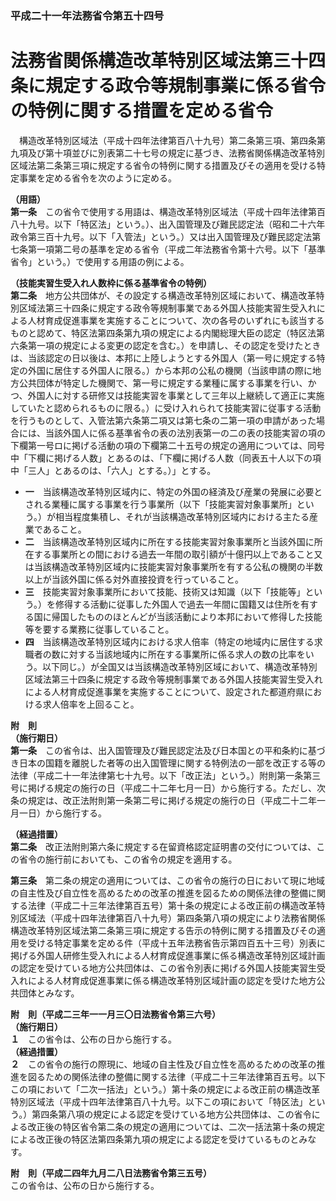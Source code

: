 ### 平成二十一年法務省令第五十四号  
# 法務省関係構造改革特別区域法第三十四条に規定する政令等規制事業に係る省令の特例に関する措置を定める省令  
　構造改革特別区域法（平成十四年法律第百八十九号）第二条第三項、第四条第九項及び第十項並びに別表第二十七号の規定に基づき、法務省関係構造改革特別区域法第二条第三項に規定する省令の特例に関する措置及びその適用を受ける特定事業を定める省令を次のように定める。  
  
**（用語）**  
**第一条**　この省令で使用する用語は、構造改革特別区域法（平成十四年法律第百八十九号。以下「特区法」という。）、出入国管理及び難民認定法（昭和二十六年政令第三百十九号。以下「入管法」という。）又は出入国管理及び難民認定法第七条第一項第二号の基準を定める省令（平成二年法務省令第十六号。以下「基準省令」という。）で使用する用語の例による。  
  
**（技能実習生受入れ人数枠に係る基準省令の特例）**  
**第二条**　地方公共団体が、その設定する構造改革特別区域において、構造改革特別区域法第三十四条に規定する政令等規制事業である外国人技能実習生受入れによる人材育成促進事業を実施することについて、次の各号のいずれにも該当するものと認めて、特区法第四条第九項の規定による内閣総理大臣の認定（特区法第六条第一項の規定による変更の認定を含む。）を申請し、その認定を受けたときは、当該認定の日以後は、本邦に上陸しようとする外国人（第一号に規定する特定の外国に居住する外国人に限る。）から本邦の公私の機関（当該申請の際に地方公共団体が特定した機関で、第一号に規定する業種に属する事業を行い、かつ、外国人に対する研修又は技能実習を事業として三年以上継続して適正に実施していたと認められるものに限る。）に受け入れられて技能実習に従事する活動を行うものとして、入管法第六条第二項又は第七条の二第一項の申請があった場合には、当該外国人に係る基準省令の表の法別表第一の二の表の技能実習の項の下欄第一号ロに掲げる活動の項の下欄第二十五号の規定の適用については、同号中「下欄に掲げる人数」とあるのは、「下欄に掲げる人数（同表五十人以下の項中「三人」とあるのは、「六人」とする。）」とする。  
* **一**　当該構造改革特別区域内に、特定の外国の経済及び産業の発展に必要とされる業種に属する事業を行う事業所（以下「技能実習対象事業所」という。）が相当程度集積し、それが当該構造改革特別区域内における主たる産業であること。  
* **二**　当該構造改革特別区域内に所在する技能実習対象事業所と当該外国に所在する事業所との間における過去一年間の取引額が十億円以上であること又は当該構造改革特別区域内に技能実習対象事業所を有する公私の機関の半数以上が当該外国に係る対外直接投資を行っていること。  
* **三**　技能実習対象事業所において技能、技術又は知識（以下「技能等」という。）を修得する活動に従事した外国人で過去一年間に国籍又は住所を有する国に帰国したもののほとんどが当該活動により本邦において修得した技能等を要する業務に従事していること。  
* **四**　当該構造改革特別区域内における求人倍率（特定の地域内に居住する求職者の数に対する当該地域内に所在する事業所に係る求人の数の比率をいう。以下同じ。）が全国又は当該構造改革特別区域において、構造改革特別区域法第三十四条に規定する政令等規制事業である外国人技能実習生受入れによる人材育成促進事業を実施することについて、設定された都道府県における求人倍率を上回ること。  
  
**附　則**  
**（施行期日）**  
**第一条**　この省令は、出入国管理及び難民認定法及び日本国との平和条約に基づき日本の国籍を離脱した者等の出入国管理に関する特例法の一部を改正する等の法律（平成二十一年法律第七十九号。以下「改正法」という。）附則第一条第三号に掲げる規定の施行の日（平成二十二年七月一日）から施行する。ただし、次条の規定は、改正法附則第一条第二号に掲げる規定の施行の日（平成二十二年一月一日）から施行する。  
  
**（経過措置）**  
**第二条**　改正法附則第六条に規定する在留資格認定証明書の交付については、この省令の施行前においても、この省令の規定を適用する。  
  
**第三条**　第二条の規定の適用については、この省令の施行の日において現に地域の自主性及び自立性を高めるための改革の推進を図るための関係法律の整備に関する法律（平成二十三年法律第百五号）第十条の規定による改正前の構造改革特別区域法（平成十四年法律第百八十九号）第四条第八項の規定により法務省関係構造改革特別区域法第二条第三項に規定する告示の特例に関する措置及びその適用を受ける特定事業を定める件（平成十五年法務省告示第四百五十三号）別表に掲げる外国人研修生受入れによる人材育成促進事業に係る構造改革特別区域計画の認定を受けている地方公共団体は、この省令別表に掲げる外国人技能実習生受入れによる人材育成促進事業に係る構造改革特別区域計画の認定を受けた地方公共団体とみなす。  
  
**附　則（平成二三年一一月三〇日法務省令第三六号）**  
**（施行期日）**  
**１**　この省令は、公布の日から施行する。  
**（経過措置）**  
**２**　この省令の施行の際現に、地域の自主性及び自立性を高めるための改革の推進を図るための関係法律の整備に関する法律（平成二十三年法律第百五号。以下この項において「二次一括法」という。）第十条の規定による改正前の構造改革特別区域法（平成十四年法律第百八十九号。以下この項において「特区法」という。）第四条第八項の規定による認定を受けている地方公共団体は、この省令による改正後の特区省令第二条の規定の適用については、二次一括法第十条の規定による改正後の特区法第四条第九項の規定による認定を受けているものとみなす。  
  
**附　則（平成二四年九月二八日法務省令第三五号）**  
この省令は、公布の日から施行する。  
  
